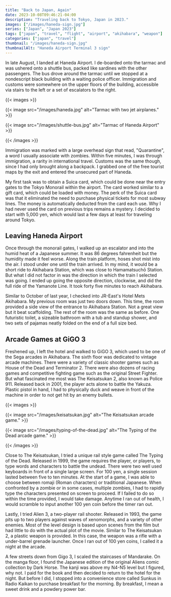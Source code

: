 ```yaml
---
title: "Back to Japan, Again"
date: 2023-10-08T09:46:21-04:00
description: "Traveling back to Tokyo, Japan in 2023."
images: ["/images/haneda-sign.jpg"]
series: ["Japan", "Japan 2023"]
tags: ["japan", "travel", "flight", "airport", "akihabara", "weapon"]
categories: ["japan", "travel"]
thumbnail: "/images/haneda-sign.jpg"
thumbnailAlt: "Haneda Airport Terminal 3 sign"
---
```


In late August, I landed at Haneda Airport. I de-boarded onto the tarmac and was ushered onto a shuttle bus, packed like sardines with the other passengers. The bus drove around the tarmac until we stopped at a nondescript black building with a waiting police officer. Immigration and customs were somewhere on the upper floors of the building, accessible via stairs to the left or a set of escalators to the right.

{{< images >}}

{{< image src="/images/haneda.jpg" alt="Tarmac with two jet airplanes." >}}

{{< image src="/images/shuttle-bus.jpg" alt="Tarmac of Haneda Airport" >}}

{{< /images >}}

Immigration was marked with a large overhead sign that read, "Quarantine", a word I usually associate with zombies. Within five minutes, I was through immigration, a rarity in international travel. Customs was the same though, since I had only brought along a backpack. I grabbed one of the free tourist maps by the exit and entered the unsecured part of Haneda.

My first task was to obtain a Suica card, which could be done near the entry gates to the Tokyo Monorail within the airport. The card worked similar to a gift card, which could be loaded with money. The perk of the Suica card was that it eliminated the need to purchase physical tickets for most subway lines. The money is automatically deducted from the card each use. Why I had never used the card on previous trips remains a mystery. I decided to start with 5,000 yen, which would last a few days at least for traveling around Tokyo.

## Leaving Haneda Airport

Once through the monorail gates, I walked up an escalator and into the humid heat of a Japanese summer. It was 86 degrees fahrenheit but the humidity made it feel worse. Along the train platform, hoses shot mist into the air. I stood under one until the train arrived. In my mind, it would be a short ride to Akihabara Station, which was close to Hamamatsuchō Station. But what I did not factor in was the direction in which the train I selected was going. I ended up going the opposite direction, clockwise, and did the full ride of the Yamanote Line. It took forty five minutes to reach Akihabara.

Similar to October of last year, I checked into JR-East's Hotel Mets Akihabara. My previous room was just two doors down. This time, the room provided a side view of the entrance to Akihabara Station. Not a great view but it beat scaffolding. The rest of the room was the same as before. One futuristic toilet, a sizeable bathroom with a tub and standup shower, and two sets of pajamas neatly folded on the end of a full size bed.

## Arcade Games at GiGO 3

Freshened up, I left the hotel and walked to GiGO 3, which used to be one of the Sega arcades in Akihabara. The sixth floor was dedicated to vintage arcade machines. There were a variety of classic shooter games such as House of the Dead and Terminator 2. There were also dozens of racing games and competitive fighting game such as the original Street Fighter. But what fascinated me most was The Keisatsukan 2, also known as Police 911. Released back in 2001, the player acts alone to battle the Yakuza. Plastic pistol in hand, I had to physically duck and weave in front of the machine in order to not get hit by an enemy bullets.

{{< images >}}

{{< image src="/images/keisatsukan.jpg" alt="The Keisatsukan arcade game." >}}

{{< image src="/images/typing-of-the-dead.jpg" alt="The Typing of the Dead arcade game." >}}

{{< /images >}}

Close to The Keisatsukan, I tried a unique rail style game called The Typing of the Dead. Released in 1999, the game requires the player, or players, to type words and characters to battle the undead. There were two well used keyboards in front of a single large screen. For 100 yen, a single session lasted between five to ten minutes. At the start of a game, I was able to choose between romaji (Roman characters) or traditional Japanese. When confronted by a zombie or in some cases, multiple zombies, I had to rapidly type the characters presented on screen to proceed. If I failed to do so within the time provided, I would take damage. Anytime I ran out of health, I would scramble to input another 100 yen coin before the timer ran out.

Lastly, I tried Alien 3, a two-player rail shooter. Released in 1993, the game pits up to two players against waves of xenomorphs, and a variety of other enemies. Most of the level design is based upon scenes from the film but had little to do with the actual plot of the movie. Similar to The Keisatsukan 2, a plastic weapon is provided. In this case, the weapon was a rifle with a under-barrel grenade launcher. Once I ran out of 100 yen coins, I called it a night at the arcade.

A few streets down from Gigo 3, I scaled the staircases of Mandarake. On the manga floor, I found the Japanese edition of the original Aliens comic collection by Dark Horse. The kanji was above my N4-N5 level but I figured, why not. I paid for the book and then decided to return to the hotel for the night. But before I did, I stopped into a convenience store called Sunkus in Radio Kaikan to purchase breakfast for the morning. By breakfast, I mean a sweet drink and a powdery power bar.
